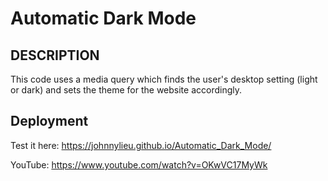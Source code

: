 # Automatic Dark Mode

## DESCRIPTION
This code uses a media query which finds the user's desktop setting (light or dark) and sets the theme for the website accordingly.

## Deployment
Test it here: https://johnnylieu.github.io/Automatic_Dark_Mode/

YouTube: https://www.youtube.com/watch?v=OKwVC17MyWk